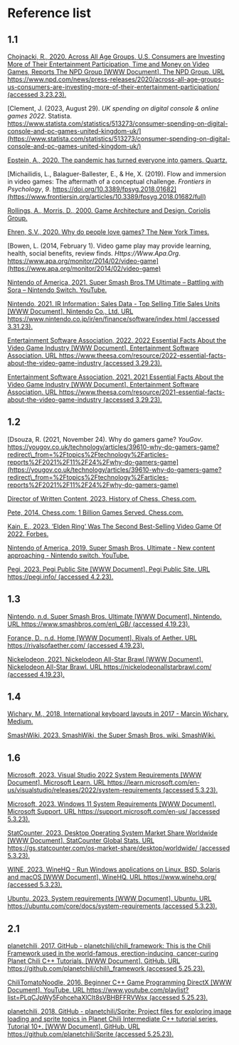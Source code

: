 # Reference list

## 1.1

[Chojnacki, R., 2020. Across All Age Groups, U.S. Consumers are Investing More of Their Entertainment Participation, Time and Money on Video Games, Reports The NPD Group \[WWW Document\]. The NPD Group. URL https://www.npd.com/news/press-releases/2020/across-all-age-groups-us-consumers-are-investing-more-of-their-entertainment-participation/ (accessed 3.23.23).](https://www.npd.com/news/press-releases/2020/across-all-age-groups-us-consumers-are-investing-more-of-their-entertainment-participation/)

[Clement, J. (2023, August 29). _UK spending on digital console & online games 2022_. Statista. https://www.statista.com/statistics/513273/consumer-spending-on-digital-console-and-pc-games-united-kingdom-uk/](https://www.statista.com/statistics/513273/consumer-spending-on-digital-console-and-pc-games-united-kingdom-uk/)

[Epstein, A., 2020. The pandemic has turned everyone into gamers. Quartz.](https://qz.com/1904276/everyone-is-playing-video-games-during-the-pandemic)

[Michailidis, L., Balaguer-Ballester, E., & He, X. (2019). Flow and immersion in video games: The aftermath of a conceptual challenge. _Frontiers in Psychology_, _9_. https://doi.org/10.3389/fpsyg.2018.01682](https://www.frontiersin.org/articles/10.3389/fpsyg.2018.01682/full)

[Rollings, A., Morris, D., 2000. Game Architecture and Design. Coriolis Group.](https://www.amazon.co.uk/Game-Architecture-Design-NRG-Programming/dp/0735713634)

[Ehren, S.V., 2020. Why do people love games? The New York Times.](https://www.nytimes.com/2020/06/11/style/why-people-love-games.html)

[Bowen, L. (2014, February 1). Video game play may provide learning, health, social benefits, review finds. _Https://Www.Apa.Org_. https://www.apa.org/monitor/2014/02/video-game](https://www.apa.org/monitor/2014/02/video-game)

[Nintendo of America, 2021. Super Smash Bros.TM Ultimate – Battling with Sora – Nintendo Switch. YouTube.](https://www.youtube.com/watch?v=L-q6Gz\_4Yqc)

[Nintendo, 2021. IR Information : Sales Data - Top Selling Title Sales Units \[WWW Document\]. Nintendo Co., Ltd. URL https://www.nintendo.co.jp/ir/en/finance/software/index.html (accessed 3.31.23).](https://web.archive.org/web/20211006230937/https://www.nintendo.co.jp/ir/en/finance/software/index.html)

[Entertainment Software Association, 2022. 2022 Essential Facts About the Video Game Industry \[WWW Document\]. Entertainment Software Association. URL https://www.theesa.com/resource/2022-essential-facts-about-the-video-game-industry (accessed 3.29.23).](https://www.theesa.com/resource/2022-essential-facts-about-the-video-game-industry/)

[Entertainment Software Association, 2021. 2021 Essential Facts About the Video Game Industry \[WWW Document\]. Entertainment Software Association. URL https://www.theesa.com/resource/2021-essential-facts-about-the-video-game-industry (accessed 3.29.23).](https://www.theesa.com/resource/2021-essential-facts-about-the-video-game-industry)

## 1.2

[Dsouza, R. (2021, November 24). Why do gamers game? _YouGov_. https://yougov.co.uk/technology/articles/39610-why-do-gamers-game?redirect\_from=%2Ftopics%2Ftechnology%2Farticles-reports%2F2021%2F11%2F24%2Fwhy-do-gamers-game](https://yougov.co.uk/technology/articles/39610-why-do-gamers-game?redirect\_from=%2Ftopics%2Ftechnology%2Farticles-reports%2F2021%2F11%2F24%2Fwhy-do-gamers-game)

[Director of Written Content, 2023. History of Chess. Chess.com.](https://www.chess.com/article/view/history-of-chess)

[Pete, 2014. Chess.com: 1 Billion Games Served. Chess.com.](https://www.chess.com/article/view/chesscom-1-billion-games-served)

[Kain, E., 2023. ‘Elden Ring’ Was The Second Best-Selling Video Game Of 2022. Forbes.](https://www.forbes.com/sites/erikkain/2023/01/18/elden-ring-was-the-second-best-selling-video-game-of-2022/?sh=3e6719bb6869)

[Nintendo of America, 2019. Super Smash Bros. Ultimate - New content approaching - Nintendo switch. YouTube.](https://www.youtube.com/watch?v=FmuTGcbu4Kc)

[Pegi, 2023. Pegi Public Site \[WWW Document\]. Pegi Public Site. URL https://pegi.info/ (accessed 4.2.23).](https://pegi.info/)

## 1.3

[Nintendo, n.d. Super Smash Bros. Ultimate \[WWW Document\]. Nintendo. URL https://www.smashbros.com/en\_GB/ (accessed 4.19.23).](https://www.smashbros.com/en\_GB/)

[Forance, D., n.d. Home \[WWW Document\]. Rivals of Aether. URL https://rivalsofaether.com/ (accessed 4.19.23).](https://rivalsofaether.com/)

[Nickelodeon, 2021. Nickelodeon All-Star Brawl \[WWW Document\]. Nickelodeon All-Star Brawl. URL https://nickelodeonallstarbrawl.com/ (accessed 4.19.23).](https://nickelodeonallstarbrawl.com/)

## 1.4

[Wichary, M., 2018. International keyboard layouts in 2017 - Marcin Wichary. Medium.](https://mwichary.medium.com/international-apple-keyboards-layouts-93437d7f9273)

[SmashWiki, 2023. SmashWiki, the Super Smash Bros. wiki. SmashWiki.](https://www.ssbwiki.com/)

## 1.6

[Microsoft, 2023. Visual Studio 2022 System Requirements \[WWW Document\]. Microsoft Learn. URL https://learn.microsoft.com/en-us/visualstudio/releases/2022/system-requirements (accessed 5.3.23).](https://learn.microsoft.com/en-us/visualstudio/releases/2022/system-requirements)

[Microsoft, 2023. Windows 11 System Requirements \[WWW Document\]. Microsoft Support. URL https://support.microsoft.com/en-us/ (accessed 5.3.23).](https://support.microsoft.com/en-us/)

[StatCounter, 2023. Desktop Operating System Market Share Worldwide \[WWW Document\]. StatCounter Global Stats. URL https://gs.statcounter.com/os-market-share/desktop/worldwide/ (accessed 5.3.23).](https://gs.statcounter.com/os-market-share/desktop/worldwide/)

[WINE, 2023. WineHQ - Run Windows applications on Linux, BSD, Solaris and macOS \[WWW Document\]. WineHQ. URL https://www.winehq.org/ (accessed 5.3.23).](https://www.winehq.org/)

[Ubuntu, 2023. System requirements \[WWW Document\]. Ubuntu. URL https://ubuntu.com/core/docs/system-requirements (accessed 5.3.23).](https://ubuntu.com/core/docs/system-requirements)

## 2.1

[planetchili, 2017. GitHub - planetchili/chili\_framework: This is the Chili Framework used in the world-famous, erection-inducing, cancer-curing Planet Chili C++ Tutorials. \[WWW Document\]. GitHub. URL https://github.com/planetchili/chili\_framework (accessed 5.25.23).](https://github.com/planetchili/chili\_framework)

[ChiliTomatoNoodle, 2016. Beginner C++ Game Programming DirectX \[WWW Document\]. YouTube. URL https://www.youtube.com/playlist?list=PLqCJpWy5FohcehaXlCIt8sVBHBFFRVWsx (accessed 5.25.23).](https://www.youtube.com/playlist?list=PLqCJpWy5FohcehaXlCIt8sVBHBFFRVWsx)

[planetchili, 2018. GitHub - planetchili/Sprite: Project files for exploring image loading and sprite topics in Planet Chili Intermediate C++ tutorial series, Tutorial 10+. \[WWW Document\]. GitHub. URL https://github.com/planetchili/Sprite (accessed 5.25.23).](https://github.com/planetchili/Sprite)
